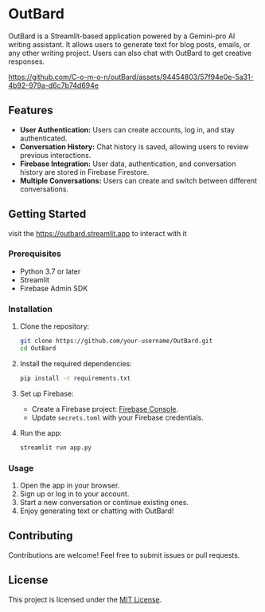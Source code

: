 
# OutBard

OutBard is a Streamlit-based application powered by a Gemini-pro AI writing assistant. It allows users to generate text for blog posts, emails, or any other writing project. Users can also chat with OutBard to get creative responses.

https://github.com/C-o-m-o-n/outBard/assets/94454803/57f94e0e-5a31-4b92-979a-d6c7b74d694e

## Features

- **User Authentication:** Users can create accounts, log in, and stay authenticated.
- **Conversation History:** Chat history is saved, allowing users to review previous interactions.
- **Firebase Integration:** User data, authentication, and conversation history are stored in Firebase Firestore.
- **Multiple Conversations:** Users can create and switch between different conversations.

## Getting Started

visit the https://outbard.streamlit.app to interact with it

### Prerequisites

- Python 3.7 or later
- Streamlit
- Firebase Admin SDK

### Installation

1. Clone the repository:

    ```bash
    git clone https://github.com/your-username/OutBard.git
    cd OutBard
    ```

2. Install the required dependencies:

    ```bash
    pip install -r requirements.txt
    ```

3. Set up Firebase:

    - Create a Firebase project: [Firebase Console](https://console.firebase.google.com/).
    - Update `secrets.toml` with your Firebase credentials.

4. Run the app:

    ```bash
    streamlit run app.py
    ```

### Usage

1. Open the app in your browser.
2. Sign up or log in to your account.
3. Start a new conversation or continue existing ones.
4. Enjoy generating text or chatting with OutBard!

## Contributing

Contributions are welcome! Feel free to submit issues or pull requests.

## License

This project is licensed under the [MIT License](LICENSE).
